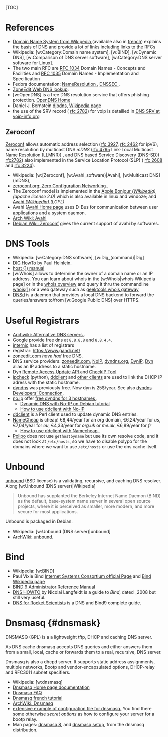 <!--
.. description:
.. date: 2011-08-30
.. slug: dns
.. tags:
.. link:
.. title: Data Name Server
.. book: mzlinux
-->

[TOC]

# References
-   [Domain Name System from Wikipedia
    ](http://en.wikipedia.org/wiki/Domain_Name_System)
    (available also in
    [french](http://fr.wikipedia.org/wiki/Domain_Name_System)) explains
    the basis of DNS and provide a lot of links including links to the
    RFCs
-   Wikipedia: [w:Category:Domain name system],  [w:BIND],
    [w:Dynamic DNS], [w:Comparison of DNS server software],
    [w:Category:DNS server software for Linux].
-   The two main RFC are
    [RFC 1034](http://tools.ietf.org/html/rfc1034)
    Domain Names - Concepts and Facilities and
    [RFC 1035](http://tools.ietf.org/html/rfc1035)
    Domain Names - Implementation and Specification
-   Fedora documentation: [NameResolution
    ](https://fedoraproject.org/wiki/Networking/NameResolution),
    [DNSSEC
    ](https://fedoraproject.org/wiki/Networking/NameResolution/DNSSEC).
-   [ZoneEdit Web DNS lookup](http://www.zoneedit.com/lookup.html).
-   [w:OpenDNS] is a free DNS  resolution service that offers phishing
    protection. [OpenDNS Home](http://www.opendns.com/)
-   Daniel J. Bernstein [djbdns](http://cr.yp.to/djbdns.html),
    [Wikipedia page](http://en.wikipedia.org/wiki/Djbdns)
-   the use of the SRV record (
    [rfc 2782](http://tools.ietf.org/html/rfc2782)) for voip is
    detailled in
    [DNS SRV at voip-info.org](http://www.voip-info.org/wiki/view/DNS+SRV "voip-info.org: DNS+SRV")

## Zeroconf

[Zeroconf](http://en.wikipedia.org/wiki/Zeroconf)
allows automatic address selection
([rfc 3927](http://tools.ietf.org/html/rfc3927),
[rfc 2462](http://tools.ietf.org/html/rfc2462)
for ipV6), name resolution by multicast DNS *mDNS*
([rfc 4795](http://tools.ietf.org/html/rfc4795)
Link-Local Multicast Name Resolution (LLMNR)) , and DNS based
Service Discovery (DNS-SD)(
[rfc2782](http://tools.ietf.org/html/rfc2782))
also implemented in the Service Location Protocol (SLP) (
[rfc 2608](http://tools.ietf.org/html/rfc2608)
and
[rfc 3224](http://tools.ietf.org/html/rfc3224)).

-   Wikipedia: [w:[Zeroconf], [w:Avahi_software)|Avahi],
    [w:Multicast DNS] (mDNS),
-   [zeroconf.org: Zero Configuration Networking
    ](http://www.zeroconf.org/).
-   The Zeroconf model is implemented in the
    [Apple Bonjour *(Wikipedia)*
    ](http://en.wikipedia.org/wiki/Bonjour_%28software%29)
    *(apache license 2.0)* which is also available in linux and
    windoze; and
    [Avahi *(Wikipedia)*
    ](http://en.wikipedia.org/wiki/Avahi_%28software%29)
    *(LGPL)*
-   Avahi ([Avahi Home page](http://avahi.org/)
    uses D-Bus for communication between user applications and a system
    daemon.
-   [Arch Wiki: Avahi](https://wiki.archlinux.org/index.php/Avahi)
-   [Debian Wiki: Zeroconf](https://wiki.debian.org/ZeroConf) gives
    the current support of avahi by softwares.

# DNS Tools
-   Wikipedia: [w:Category:DNS software], [w:Dig_(command)|Dig]
-   [DIG HowTo](http://www.madboa.com/geek/dig/) by Paul Heinlein.
-   [host (1) manual](ftp://ftp.isc.org/isc/bind9/9.11.1/doc/arm/man.host.html)
-   [w:Whois] allows to determine the owner of a domain name or an IP address.
    You can learn about whois in the [w:Whois|whois Wikipedia page] or in the
    [whois overview](http://navigators.com/whois.html "navigators.com whois.html")
    and query it thru the commandline
    [whois(1)](http://man.cx/whois) or a web gateway such as
    [geektools whois gateway](http://www.geektools.com/whois.php)
-   [DNSd](https://github.com/behrooza/dnsd) is a daemon that provides
    a local DNS backend to forward the queries/answers to/from
    [w:Google Public DNS] over
    HTTPS.


# Useful Registrars

-   [Archwiki: Alternative DNS servers
    ](https://wiki.archlinux.org/index.php/Resolv.conf#Alternative_DNS_servers).
-    Google provide free dns at `8.8.8.8` and `8.8.4.4`.
-   [internic](http://www.internic.net/) has a list of registrars
-   registrar: <https://www.gandi.net/>
-   [zoneedit.com](http://zoneedit.com/) *have had* free DNS.
-   DNS service providers:
    [zoneedit.com](http://www.zoneedit.com/),
    [NoIP](http://www.no-ip.com/services/managed_dns/free_dynamic_dns.html),
    [dyndns.org](//www.dyndns.org), [DynIP](https://www.dynip.com/),
    [Dyn](https://help.dyn.com/)
    alias an IP address to a static hostname.
-   Dyn [Remote Access Update API
    ](https://help.dyn.com/remote-access-api/) and
    [CheckIP Tool
    ](https://help.dyn.com/remote-access-api/checkip-tool/)
-   [ipcheck](http://ipcheck.sourceforge.net/)
    (python),  [ddclient](https://help.dyn.com/ddclient/) and
    [other clients](https://www.dyndns.org/services/dyndns/clients.html)
    are used to link the DHCP IP adress with the static hostname.
-   [dyndns](http://www.dyndns.com/) was previously
    free.  Now dyn is 25$/year. See also
    [dyndns Developers’ Connection](https://dyn.com/developers).<br />
-   [no.ip](http://www.noip.com/) offer [free dyndns for 3 hostnames
    ](http://www.noip.com/remote-access).
    -   [Dynamic DNS with No-IP on Debian tutorial
        ](http://www.ducky-pond.com/posts/2012/Jul/dynamic-dns-with-no-ip-on-debian/)
    -   [How to use ddclient with No-IP
        ](http://www.ducky-pond.com/posts/2014/Feb/how-to-use-ddclient-with-no-ip/)
-   [ddclient](http://sourceforge.net/p/ddclient/wiki/Home/)
    is a Perl client used to update dynamic DNS entries.
-   [NameCheap](https://www.namecheap.com/) is cheap!  €8,44/year for
    an *org* domain,  €6,24/year for *us*,  €7,04/year for *eu*,
    €4,33/year for *org.uk* or *me.uk*, €6,89/year for *fr*
    -   [How to use ddclient with Namecheap
        ](http://www.ducky-pond.com/posts/2014/Feb/how-to-use-ddclient-with-namecheap/).
-   [Polipo](/node/web_servers "internal reference") does not use
    `gethostbyname` but use its own resolve code, and it does not look at
    `/etc/hosts`, so we have to disable polypo for the domains where we
    want to use `/etc/hosts` or use the dns cache itself.


# Unbound
[unbound](https://unbound.net/) (BSD license) is a validating,
recursive, and caching DNS resolver. Along [w:Unbound (DNS
server)|Wikipedia]
> Unbound has supplanted the Berkeley Internet
> Name Daemon (BIND) as the default, base-system name server in several
> open source projects, where it is perceived as smaller, more modern,
>  and more secure for most applications.

Unbound is packaged in Debian.

-   Wikipedia: [w:Unbound (DNS server)|unbound]
-   [ArchWiki: unbound](https://wiki.archlinux.org/index.php/Unbound).

# Bind
-   Wikipedia: [w:BIND]
-   Paul Vixie Bind
    [Internet Systems Consortium official Page](http://www.isc.org/index.pl?/sw/bind/)
    and
    [Bind Wikipedia page](http://en.wikipedia.org/wiki/BIND "en.wikipedia.org BIND")
-   [BIND 9 Administrator Reference Manual](http://www.bind9.net/manual/bind/9.3.3/Bv9ARM.html)
-   [DNS HOWTO](http://www.langfeldt.net/DNS-HOWTO/BIND-9/)
    by Nicolai Langfeldt is a guide to _Bind_, dated _2008 but still very useful.
-   [DNS for Rocket Scientists](http://www.zytrax.com/books/dns/)
    is a DNS and Bind9 complete guide.


# Dnsmasq {#dnsmask}

DNSMASQ (GPL) is a a lightweight tftp, DHCP and caching DNS server.

As DNS cache dnsmasq accepts DNS queries and either answers them from a
small, local, cache or forwards them to a real, recursive, DNS server.

Dnsmasq is also a dhcpd server. It supports static address assignments,
multiple networks, Bootp and vendor-encapsulated options, DHCP-relay and
RFC3011 subnet specifiers.

-   Wikipedia: [w:dnsmasq]
-   [Dnsmasq Home page documentation](http://thekelleys.org.uk/dnsmasq/doc.html)
-   [Dnsmasq FAQ](http://thekelleys.org.uk/dnsmasq/docs/FAQ)
-   [Dnsmasq french tutorial](http://www.drazzib.com/docs-dnsmasq.html)
-   [ArchWiki: Dnsmasq](https://wiki.archlinux.org/index.php/Dnsmasq)
-   [extensive example of configuration file for dnsmasq.](http://thekelleys.org.uk/dnsmasq/docs/dnsmasq.conf.example)
    You find there some otherwise *secret options* as how to configure
    your server for a bootp relay.
-   Man pages: [dnsmasq.8](http://thekelleys.org.uk/dnsmasq/docs/dnsmasq-man.html), and [dnsmasq setup](http://thekelleys.org.uk/dnsmasq/docs/setup.html), from
    the dnsmasq distribution.


<!-- Local Variables: -->
<!-- mode: markdown -->
<!-- ispell-local-dictionary: "english" -->
<!-- End: -->
